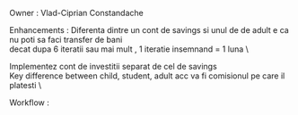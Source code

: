 ﻿Owner : Vlad-Ciprian Constandache 

Enhancements : 
Diferenta dintre un cont de savings si unul de de adult e ca nu poti sa faci transfer de bani \
decat dupa 6 iteratii sau mai mult , 1 iteratie insemnand = 1 luna \

Implementez cont de investitii separat de cel de savings \
Key difference between child, student, adult acc va fi comisionul pe care il platesti \

Workflow : 



